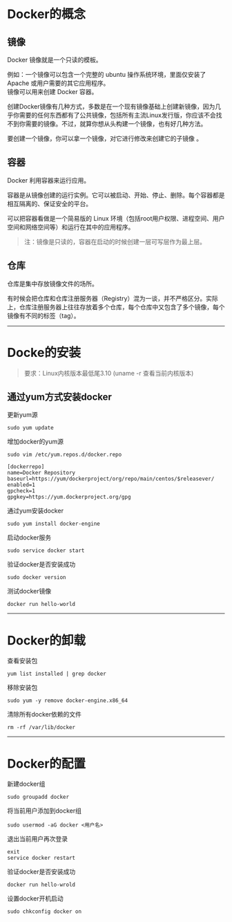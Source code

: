 # Docker的概念

## 镜像

Docker 镜像就是一个只读的模板。  

例如：一个镜像可以包含一个完整的 ubuntu 操作系统环境，里面仅安装了 Apache 或用户需要的其它应用程序。  
镜像可以用来创建 Docker 容器。

创建Docker镜像有几种方式，多数是在一个现有镜像基础上创建新镜像，因为几乎你需要的任何东西都有了公共镜像，包括所有主流Linux发行版，你应该不会找不到你需要的镜像。不过，就算你想从头构建一个镜像，也有好几种方法。  

要创建一个镜像，你可以拿一个镜像，对它进行修改来创建它的子镜像 。

## 容器

Docker 利用容器来运行应用。  

容器是从镜像创建的运行实例。它可以被启动、开始、停止、删除。每个容器都是相互隔离的、保证安全的平台。

可以把容器看做是一个简易版的 Linux 环境（包括root用户权限、进程空间、用户空间和网络空间等）和运行在其中的应用程序。

> 注：镜像是只读的，容器在启动的时候创建一层可写层作为最上层。

## 仓库

仓库是集中存放镜像文件的场所。

有时候会把仓库和仓库注册服务器（Registry）混为一谈，并不严格区分。实际上，仓库注册服务器上往往存放着多个仓库，每个仓库中又包含了多个镜像，每个镜像有不同的标签（tag）。

***

# Docke的安装

> 要求：Linux内核版本最低尾3.10  (uname -r 查看当前内核版本)

## 通过yum方式安装docker

更新yum源

``` shell
sudo yum update
```

增加docker的yum源

``` shell
sudo vim /etc/yum.repos.d/docker.repo
```

``` shell
[dockerrepo]
name=Docker Repository baseurl=https://yum/dockerproject/org/repo/main/centos/$releasever/
enabled=1
gpcheck=1
gpgkey=https://yum.dockerproject.org/gpg
```

通过yum安装docker

``` shell
sudo yum install docker-engine
```

启动docker服务

``` shell
sudo service docker start
```

验证docker是否安装成功

``` shell
sudo docker version
```

测试docker镜像

``` shell
docker run hello-world
```

***

# Docker的卸载

查看安装包

``` shell
yum list installed | grep docker
```

移除安装包

``` shell
sudo yum -y remove docker-engine.x86_64
```

清除所有docker依赖的文件

``` shell
rm -rf /var/lib/docker
```

***

# Docker的配置

新建docker组

``` shell
sudo groupadd docker
```

将当前用户添加到docker组

``` shell
sudo usermod -aG docker <用户名>
```

退出当前用户再次登录

``` shell
exit
service docker restart
```

验证docker是否安装成功

``` shell
docker run hello-wrold
```

设置docker开机启动

``` shell
sudo chkconfig docker on
```
